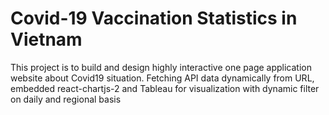 # Covid-19 Vaccination Statistics in Vietnam
This project is to build and design highly interactive one page application website about Covid19 situation. Fetching API data dynamically from URL, embedded react-chartjs-2 and Tableau for visualization with dynamic filter on daily and regional basis

